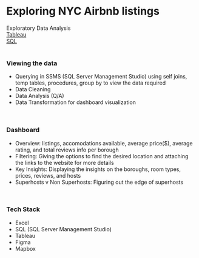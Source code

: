# Exploring NYC Airbnb listings
Exploratory Data Analysis<br/>
[Tableau](https://public.tableau.com/app/profile/sujay.bahumik/viz/AirbnbListingsNewYorkCity/Home#1) <br/>
[SQL](https://github.com/s1dewalker/Airbnb-listings-NYC/blob/main/SQLQuery_Airbnb_NewYork.sql) <br/>
<br/>

### Viewing the data<br/>
* Querying in SSMS (SQL Server Management Studio) using self joins, temp tables, procedures, group by to view the data required<br/>
* Data Cleaning
* Data Analysis (Q/A)
* Data Transformation for dashboard visualization
<br/>

### Dashboard<br/>
* Overview: listings, accomodations available, average price($), average rating, and total reviews info per borough
* Filtering: Giving the options to find the desired location and attaching the links to the website for more details
* Key Insights: Displaying the insights on the boroughs, room types, prices, reviews, and hosts
* Superhosts v Non Superhosts: Figuring out the edge of superhosts
<br/>

### Tech Stack<br/>
* Excel
* SQL (SQL Server Management Studio)
* Tableau
* Figma
* Mapbox
